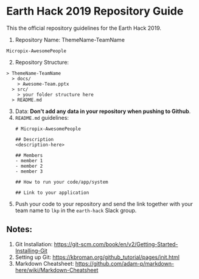 # Earth Hack 2019 Repository Guide

This the official repository guidelines for the Earth Hack 2019.

1. Repository Name: ThemeName-TeamName
```
Micropix-AwesomePeople
``` 

2. Repository Structure:
```
> ThemeName-TeamName
  > docs/
    > Awesome-Team.pptx
  > src/
    > your folder structure here
  > README.md

```

3. Data: **Don't add any data in your repository when pushing to Github**.
4. `README.md` guidelines:
   ```
   # Micropix-AwesomePeople
   
   ## Description
   <description-here>
   
   ## Members
   - member 1
   - member 2
   - member 3
   
   ## How to run your code/app/system
   
   ## Link to your application
   ```
5. Push your code to your repository and send the link together with your team name to `lkp` in the `earth-hack` Slack group. 

## Notes:
1. Git Installation: https://git-scm.com/book/en/v2/Getting-Started-Installing-Git
2. Setting up Git: https://kbroman.org/github_tutorial/pages/init.html
3. Markdown Cheatsheet: https://github.com/adam-p/markdown-here/wiki/Markdown-Cheatsheet
